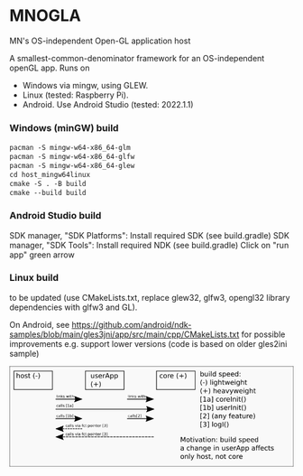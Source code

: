 # MNOGLA
MN's OS-independent Open-GL application host

A smallest-common-denominator framework for an OS-independent openGL app. Runs on
- Windows via mingw, using GLEW.
- Linux (tested: Raspberry Pi).
- Android. Use Android Studio (tested: 2022.1.1)

### Windows (minGW) build
```pacman -S --needed base-devel mingw-w64-x86_64-toolchain
pacman -S mingw-w64-x86_64-glm
pacman -S mingw-w64-x86_64-glfw
pacman -S mingw-w64-x86_64-glew
cd host_mingw64linux
cmake -S . -B build
cmake --build build
```

### Android Studio build
SDK manager, "SDK Platforms": Install required SDK (see build.gradle)
SDK manager, "SDK Tools": Install required NDK (see build.gradle)
Click on "run app" green arrow

### Linux build
to be updated (use CMakeLists.txt, replace glew32, glfw3, opengl32 library dependencies with glfw3 and GL). 

On Android, see https://github.com/android/ndk-samples/blob/main/gles3jni/app/src/main/cpp/CMakeLists.txt for possible improvements e.g. support lower versions (code is based on older gles2ini sample)

![architecture diagram](doc/architecture.png)
